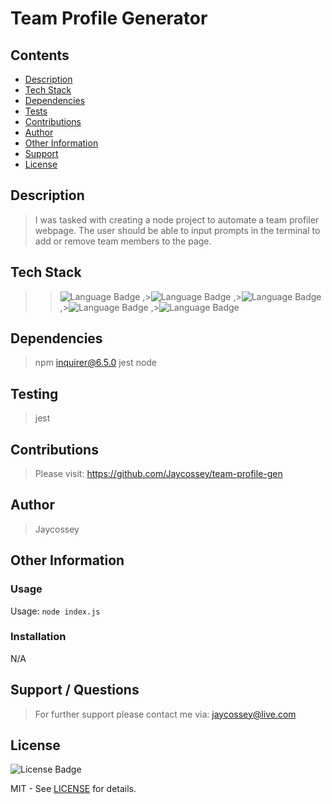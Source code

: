 # Team Profile Generator

## Contents

- [Description](#Description)
- [Tech Stack](#TechStack)
- [Dependencies](#Dependencies)
- [Tests](#Testing)
- [Contributions](#Contributions)
- [Author](#Author)
- [Other Information](#Info)
- [Support](#Contact)
- [License](#License)

## Description

<a name="Description"></a>
> I was tasked with creating a node project to automate a team profiler webpage. The user should be able to input prompts in the terminal to add or remove team members to the page. 

## Tech Stack

<a name="TechStack"></a>
> >![Language Badge](https://img.shields.io/badge/Language-HTML-green)
,>![Language Badge](https://img.shields.io/badge/Language-CSS-green)
,>![Language Badge](https://img.shields.io/badge/Language-JavaScript-green)
,>![Language Badge](https://img.shields.io/badge/Language-NodeJS-green)
,>![Language Badge](https://img.shields.io/badge/Language-npm-green)


## Dependencies

<a name="Dependencies"></a>
> npm inquirer@6.5.0 jest node

## Testing

<a name="Testing"></a>
> jest

## Contributions

<a name="Contributions"></a>
> Please visit: https://github.com/Jaycossey/team-profile-gen

## Author

<a name="Author"></a>
> Jaycossey

## Other Information

<a name="Info"></a>
> 

### Usage
Usage: `node index.js`
### Installation
N/A

## Support / Questions

<a name="Contact"></a>
> For further support please contact me via: jaycossey@live.com

## License

<a name="License"></a>
![License Badge](https://img.shields.io/badge/License-MIT-purple)


MIT - See <a href="./LICENSE">LICENSE</a> for details.
    